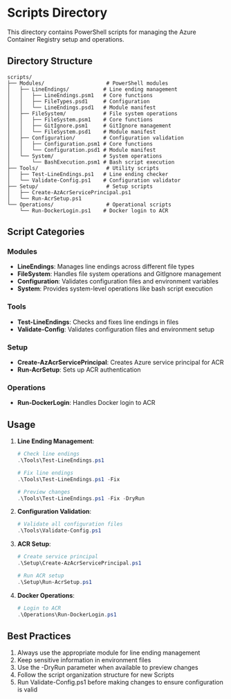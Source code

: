 # Scripts Directory

This directory contains PowerShell scripts for managing the Azure Container Registry setup and operations.

## Directory Structure

```text
scripts/
├── Modules/                    # PowerShell modules
│   ├── LineEndings/           # Line ending management
│   │   ├── LineEndings.psm1   # Core functions
│   │   ├── FileTypes.psd1     # Configuration
│   │   └── LineEndings.psd1   # Module manifest
│   ├── FileSystem/            # File system operations
│   │   ├── FileSystem.psm1    # Core functions
│   │   ├── GitIgnore.psm1     # GitIgnore management
│   │   └── FileSystem.psd1    # Module manifest
│   ├── Configuration/         # Configuration validation
│   │   ├── Configuration.psm1 # Core functions
│   │   └── Configuration.psd1 # Module manifest
│   └── System/                # System operations
│       └── BashExecution.psm1 # Bash script execution
├── Tools/                      # Utility scripts
│   ├── Test-LineEndings.ps1   # Line ending checker
│   └── Validate-Config.ps1    # Configuration validator
├── Setup/                      # Setup scripts
│   ├── Create-AzAcrServicePrincipal.ps1
│   └── Run-AcrSetup.ps1
└── Operations/                 # Operational scripts
    └── Run-DockerLogin.ps1    # Docker login to ACR
```

## Script Categories

### Modules

- **LineEndings**: Manages line endings across different file types
- **FileSystem**: Handles file system operations and GitIgnore management
- **Configuration**: Validates configuration files and environment variables
- **System**: Provides system-level operations like bash script execution

### Tools

- **Test-LineEndings**: Checks and fixes line endings in files
- **Validate-Config**: Validates configuration files and environment setup

### Setup

- **Create-AzAcrServicePrincipal**: Creates Azure service principal for ACR
- **Run-AcrSetup**: Sets up ACR authentication

### Operations

- **Run-DockerLogin**: Handles Docker login to ACR

## Usage

1. **Line Ending Management**:

   ```powershell
   # Check line endings
   .\Tools\Test-LineEndings.ps1
   
   # Fix line endings
   .\Tools\Test-LineEndings.ps1 -Fix
   
   # Preview changes
   .\Tools\Test-LineEndings.ps1 -Fix -DryRun
   ```

2. **Configuration Validation**:

   ```powershell
   # Validate all configuration files
   .\Tools\Validate-Config.ps1
   ```

3. **ACR Setup**:

   ```powershell
   # Create service principal
   .\Setup\Create-AzAcrServicePrincipal.ps1
   
   # Run ACR setup
   .\Setup\Run-AcrSetup.ps1
   ```

4. **Docker Operations**:

   ```powershell
   # Login to ACR
   .\Operations\Run-DockerLogin.ps1
   ```

## Best Practices

1. Always use the appropriate module for line ending management
2. Keep sensitive information in environment files
3. Use the -DryRun parameter when available to preview changes
4. Follow the script organization structure for new Scripts
5. Run Validate-Config.ps1 before making changes to ensure configuration is valid
